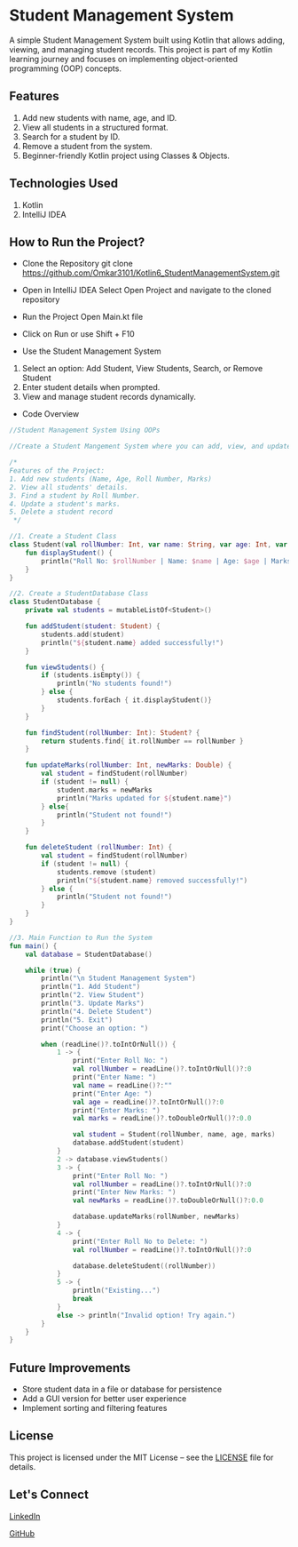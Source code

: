# Student Management System

A simple Student Management System built using Kotlin that allows adding, viewing, and managing student records. This project is part of my Kotlin learning journey and focuses on implementing object-oriented programming (OOP) concepts.

## Features
1. Add new students with name, age, and ID.
2. View all students in a structured format.
3. Search for a student by ID.
4. Remove a student from the system.
5. Beginner-friendly Kotlin project using Classes & Objects.


## Technologies Used
1. Kotlin
2. IntelliJ IDEA



## How to Run the Project?

* Clone the Repository
git clone https://github.com/Omkar3101/Kotlin6_StudentManagementSystem.git

* Open in IntelliJ IDEA
Select Open Project and navigate to the cloned repository

* Run the Project
Open Main.kt file

* Click on Run or use Shift + F10

* Use the Student Management System
1. Select an option: Add Student, View Students, Search, or Remove Student
2. Enter student details when prompted.
3. View and manage student records dynamically.

* Code Overview

``` kotlin
//Student Management System Using OOPs

//Create a Student Mangement System where you can add, view, and update student details using Classes, Objects, Methods, and Constructors in Kotlin.

/*
Features of the Project:
1. Add new students (Name, Age, Roll Number, Marks)
2. View all students' details.
3. Find a student by Roll Number.
4. Update a student's marks.
5. Delete a student record
 */

//1. Create a Student Class
class Student(val rollNumber: Int, var name: String, var age: Int, var marks: Double) {
    fun displayStudent() {
        println("Roll No: $rollNumber | Name: $name | Age: $age | Marks: $marks")
    }
}

//2. Create a StudentDatabase Class
class StudentDatabase {
    private val students = mutableListOf<Student>()

    fun addStudent(student: Student) {
        students.add(student)
        println("${student.name} added successfully!")
    }

    fun viewStudents() {
        if (students.isEmpty()) {
            println("No students found!")
        } else {
            students.forEach { it.displayStudent()}
        }
    }

    fun findStudent(rollNumber: Int): Student? {
        return students.find{ it.rollNumber == rollNumber }
    }

    fun updateMarks(rollNumber: Int, newMarks: Double) {
        val student = findStudent(rollNumber)
        if (student != null) {
            student.marks = newMarks
            println("Marks updated for ${student.name}")
        } else{
            println("Student not found!")
        }
    }

    fun deleteStudent (rollNumber: Int) {
        val student = findStudent(rollNumber)
        if (student != null) {
            students.remove (student)
            println("${student.name} removed successfully!")
        } else {
            println("Student not found!")
        }
    }
}

//3. Main Function to Run the System
fun main() {
    val database = StudentDatabase()

    while (true) {
        println("\n Student Management System")
        println("1. Add Student")
        println("2. View Student")
        println("3. Update Marks")
        println("4. Delete Student")
        println("5. Exit")
        print("Choose an option: ")

        when (readLine()?.toIntOrNull()) {
            1 -> {
                print("Enter Roll No: ")
                val rollNumber = readLine()?.toIntOrNull()?:0
                print("Enter Name: ")
                val name = readLine()?:""
                print("Enter Age: ")
                val age = readLine()?.toIntOrNull()?:0
                print("Enter Marks: ")
                val marks = readLine()?.toDoubleOrNull()?:0.0

                val student = Student(rollNumber, name, age, marks)
                database.addStudent(student)
            }
            2 -> database.viewStudents()
            3 -> {
                print("Enter Roll No: ")
                val rollNumber = readLine()?.toIntOrNull()?:0
                print("Enter New Marks: ")
                val newMarks = readLine()?.toDoubleOrNull()?:0.0

                database.updateMarks(rollNumber, newMarks)
            }
            4 -> {
                print("Enter Roll No to Delete: ")
                val rollNumber = readLine()?.toIntOrNull()?:0

                database.deleteStudent((rollNumber))
            }
            5 -> {
                println("Existing...")
                break
            }
            else -> println("Invalid option! Try again.")
        }
    }
}
```

## Future Improvements
* Store student data in a file or database for persistence
* Add a GUI version for better user experience
* Implement sorting and filtering features


## License
This project is licensed under the MIT License – see the [LICENSE](https://github.com/Omkar3101/Kotlin6_StudentManagementSystem/blob/main/LICENSE) file for details.

## Let's Connect

[LinkedIn](https://www.linkedin.com/in/omkar3101)

[GitHub](https://github.com/Omkar3101)



